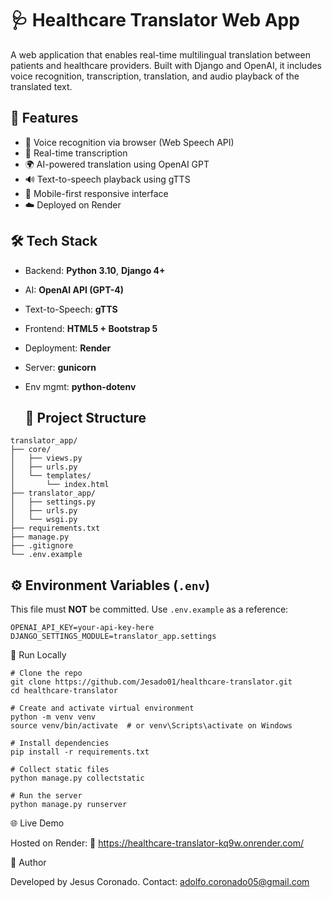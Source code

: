 # 🩺 Healthcare Translator Web App

A web application that enables real-time multilingual translation between patients and healthcare providers. Built with Django and OpenAI, it includes voice recognition, transcription, translation, and audio playback of the translated text.

## 🚀 Features

- 🎤 Voice recognition via browser (Web Speech API)
- 📝 Real-time transcription
- 🌍 AI-powered translation using OpenAI GPT
- 🔊 Text-to-speech playback using gTTS
- 📱 Mobile-first responsive interface
- ☁️ Deployed on Render

## 🛠️ Tech Stack

- Backend: **Python 3.10**, **Django 4+**
- AI: **OpenAI API (GPT-4)**
- Text-to-Speech: **gTTS**
- Frontend: **HTML5 + Bootstrap 5**
- Deployment: **Render**
- Server: **gunicorn**
- Env mgmt: **python-dotenv**

  ## 📂 Project Structure

```text
translator_app/
├── core/
│   ├── views.py
│   ├── urls.py
│   └── templates/
│       └── index.html
├── translator_app/
│   ├── settings.py
│   ├── urls.py
│   └── wsgi.py
├── requirements.txt
├── manage.py
├── .gitignore
└── .env.example
```

## ⚙️ Environment Variables (`.env`)

This file must **NOT** be committed. Use `.env.example` as a reference:

```env
OPENAI_API_KEY=your-api-key-here
DJANGO_SETTINGS_MODULE=translator_app.settings
```

🧪 Run Locally
```clone
# Clone the repo
git clone https://github.com/Jesado01/healthcare-translator.git
cd healthcare-translator
```
```create
# Create and activate virtual environment
python -m venv venv
source venv/bin/activate  # or venv\Scripts\activate on Windows
```
```install
# Install dependencies
pip install -r requirements.txt
```
```collect
# Collect static files
python manage.py collectstatic
```

```run
# Run the server
python manage.py runserver
```

🌐 Live Demo

Hosted on Render:
🔗 https://healthcare-translator-kq9w.onrender.com/

👤 Author

Developed by Jesus Coronado.
Contact: adolfo.coronado05@gmail.com
